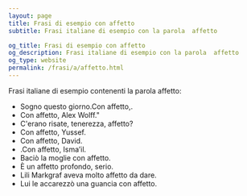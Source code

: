 ```yaml
---
layout: page
title: Frasi di esempio con affetto 
subtitle: Frasi italiane di esempio con la parola  affetto

og_title: Frasi di esempio con affetto 
og_description: Frasi italiane di esempio con la parola  affetto
og_type: website
permalink: /frasi/a/affetto.html
---
```


Frasi italiane di esempio contenenti la parola affetto:


- Sogno questo giorno.Con affetto,.
- Con affetto, Alex Wolff."
- C'erano risate, tenerezza, affetto?
- Con affetto, Yussef.
- Con affetto, David.
- .Con affetto, Isma’il.
- Baciò la moglie con affetto.
- È un affetto profondo, serio.
- Lili Markgraf aveva molto affetto da dare.
- Lui le accarezzò una guancia con affetto.
